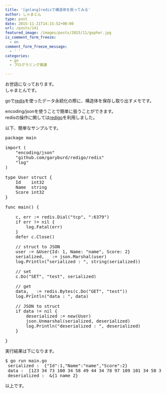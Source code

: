 ```yaml
---
title: '[golang]redisで構造体を扱ってみる'
author: しゃまとん
type: post
date: 2015-11-21T14:15:52+00:00
url: /posts/141
featured_image: /images/posts/2015/11/gopher.jpg
is_comment_form_freeze:
  - on
comment_form_freeze_message:
  - ' '
categories:
  - go
  - プログラミング関連

---
```

お世話になっております。  
しゃまとんです。

goで[redis][1]を使ったデータ永続化の際に、構造体を保存し取り出すメモです。

encoding/jsonを使うことで簡単に扱うことができます。  
redisの操作に関しては[redigo][2]を利用しました。

以下、簡単なサンプルです。

<pre class="lang:default decode:true brush: text; gutter: true ">package main

import (
    "encoding/json"
    "github.com/garyburd/redigo/redis"
    "log"
)

type User struct {
    Id    int32
    Name  string
    Score int32
}

func main() {

    c, err := redis.Dial("tcp", ":6379")
    if err != nil {
        log.Fatal(err)
    }
    defer c.Close()

    // struct to JSON
    user := &User{Id: 1, Name: "name", Score: 2}
    serialized, _ := json.Marshal(user)
    log.Println("serialized : ", string(serialized))

    // set
    c.Do("SET", "test", serialized)

    // get
    data, _ := redis.Bytes(c.Do("GET", "test"))
    log.Println("data : ", data)

    // JSON to struct
    if data != nil {
        deserialized := new(User)
        json.Unmarshal(serialized, deserialized)
        log.Println("deserialized : ", deserialized)
    }

}</pre>

実行結果は下になります。

<pre class="brush: bash; gutter: true">$ go run main.go 
 serialized :  {"Id":1,"Name":"name","Score":2}
 data :  [123 34 73 100 34 58 49 44 34 78 97 109 101 34 58 34 110 97 109 101 34 44 34 83 99 111 114 101 34 58 50 125]
 deserialized :  &{1 name 2}</pre>

以上です。

 [1]: http://redis.io/
 [2]: https://github.com/garyburd/redigo
